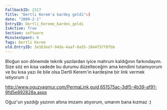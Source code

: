 ```yaml
---
FallbackID: 2317
Title: "Dertli Kerem'a kardeş geldi":)
date: "2009-2-1"
EntryID: Dertli_Kereme_kardes_geldi
IsActive: True
Section: software
MinutesSpent: 0
Tags: Dertli Kerem
old.EntryID: 3e163ee7-94da-4aaf-8a55-10e4f57f8fbb
---
```

Bloğun son dönemde teknik yazılardan iyice mahrum kaldığının
farkındayım. Size söz en kısa vadede bu durumu düzelteceğim ama kendimi
tutamıyorum ve bu kısa yazı ile bile olsa Dertli Kerem'in kardeşine bir
link vermek istiyorum :)

<http://www.oguzyagmur.com/PermaLink,guid,651575ac-3df5-4b39-af91-9fd5e892828a.aspx>

Oğuz'un yazdığı yazının altına imzamı atıyorum, umarım bana kızmaz :)


